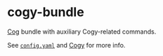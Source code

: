 # cogy-bundle
[Cog](https://operable.io/) bundle with auxiliary Cogy-related commands.

See [`config.yaml`](config.yaml) and [Cogy](https://github.com/skroutz/cogy)
for more info.
